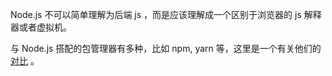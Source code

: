 Node.js 不可以简单理解为后端 js ，而是应该理解成一个区别于浏览器的 js 解释器或者虚拟机。

与 Node.js 搭配的包管理器有多种，比如 npm, yarn 等，这里是一个有关他们的 [对比](https://blog.logrocket.com/javascript-package-managers-compared/) 。
